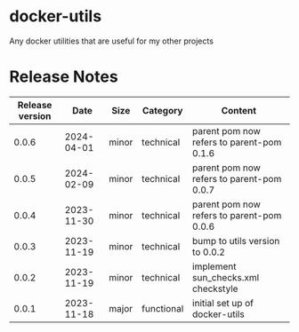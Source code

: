# docker-utils
Any docker utilities that are useful for my other projects


# Release Notes
|Release version  |Date  |Size  | Category |Content |
|--|--|--|--|--|
|0.0.6  |2024-04-01  |minor|technical|parent pom now refers to parent-pom 0.1.6 |
|0.0.5  |2024-02-09  |minor|technical|parent pom now refers to parent-pom 0.0.7 |
|0.0.4  |2023-11-30  |minor|technical|parent pom now refers to parent-pom 0.0.6 |
|0.0.3  |2023-11-19  |minor|technical|bump to utils version to 0.0.2 |
|0.0.2  |2023-11-19  |minor|technical|implement sun_checks.xml checkstyle |
|0.0.1  |2023-11-18  |major|functional |initial set up of docker-utils |